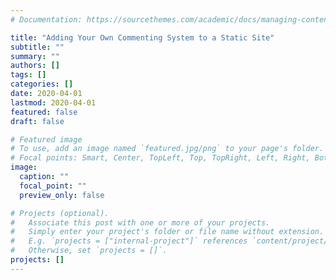 ```yaml
---
# Documentation: https://sourcethemes.com/academic/docs/managing-content/

title: "Adding Your Own Commenting System to a Static Site"
subtitle: ""
summary: ""
authors: []
tags: []
categories: []
date: 2020-04-01
lastmod: 2020-04-01
featured: false
draft: false

# Featured image
# To use, add an image named `featured.jpg/png` to your page's folder.
# Focal points: Smart, Center, TopLeft, Top, TopRight, Left, Right, BottomLeft, Bottom, BottomRight.
image:
  caption: ""
  focal_point: ""
  preview_only: false

# Projects (optional).
#   Associate this post with one or more of your projects.
#   Simply enter your project's folder or file name without extension.
#   E.g. `projects = ["internal-project"]` references `content/project/deep-learning/index.md`.
#   Otherwise, set `projects = []`.
projects: []
---
```

